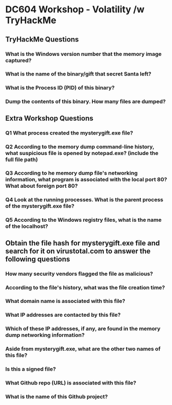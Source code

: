 # DC604 Workshop - Volatility /w TryHackMe

## TryHackMe Questions
### What is the Windows version number that the memory image captured?
### What is the name of the binary/gift that secret Santa left?
### What is the Process ID (PID) of this binary?
### Dump the contents of this binary. How many files are dumped?
>
## Extra Workshop Questions
### Q1 What process created the mysterygift.exe file?
>
### Q2 According to the memory dump command-line history, what suspicious file is opened by notepad.exe? (include the full file path)
>
### Q3 According to he memory dump file's networking information, what program is associated with the local port 80? What about foreign port 80?
>
### Q4 Look at the running processes. What is the parent process of the mysterygift.exe file?
>
### Q5 According to the Windows registry files, what is the name of the localhost?
>

## Obtain the file hash for mysterygift.exe file and search for it on virustotal.com to answer the following questions
### How many security vendors flagged the file as malicious?
### According to the file's history, what was the file creation time?
### What domain name is associated with this file?
### What IP addresses are contacted by this file?
### Which of these IP addresses, if any, are found in the memory dump networking information?
### Aside from mysterygift.exe, what are the other two names of this file?
### Is this a signed file?
### What Github repo (URL) is associated with this file?
### What is the name of this Github project?
